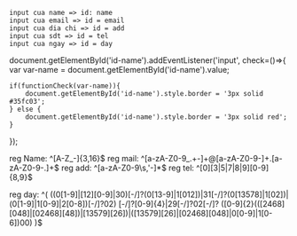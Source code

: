 
    input cua name => id: name
    input cua email => id = email
    input cua dia chi => id = add
    input cua sdt => id = tel
    input cua ngay => id = day

document.getElementById('id-name').addEventListener('input', check=()=>{
    var var-name = document.getElementById('id-name').value;
    
    if(functionCheck(var-name)){
        document.getElementById('id-name').style.border = '3px solid #35fc03';
    } else {
        document.getElementById('id-name').style.border = '3px solid red';
    }
});

reg Name: ^[A-Z_-]{3,16}$
reg mail: ^[a-zA-Z0-9_.+-]+@[a-zA-Z0-9-]+\.[a-zA-Z0-9-.]+$
reg add: ^[a-zA-Z0-9\s,'-]*$
reg tel: ^[0][3|5|7|8|9][0-9]{8,9}$

reg day: ^( 
    ((0[1-9]|[12][0-9]|30)[-/]?(0[13-9]|1[012])|31[-/]?(0[13578]|1[02])|(0[1-9]|1[0-9]|2[0-8])[-/]?02)
    [-/]?[0-9]{4}|29[-/]?02[-/]?
    ([0-9]{2}(([2468][048]|[02468][48])|[13579][26])|([13579][26]|[02468][048]|0[0-9]|1[0-6])00) 
)$